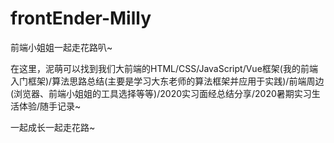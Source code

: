 # frontEnder-Milly
前端小姐姐一起走花路叭~

在这里，泥萌可以找到我们大前端的HTML/CSS/JavaScript/Vue框架(我的前端入门框架)/算法思路总结(主要是学习大东老师的算法框架并应用于实践)/前端周边(浏览器、前端小姐姐的工具选择等等)/2020实习面经总结分享/2020暑期实习生活体验/随手记录~

一起成长一起走花路~
